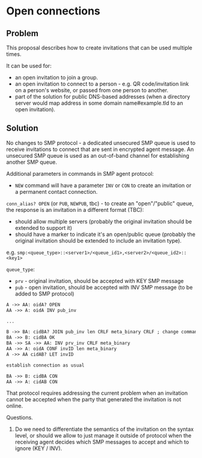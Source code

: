 # Open connections

## Problem

This proposal describes how to create invitations that can be used multiple times. 

It can be used for:
- an open invitation to join a group.
- an open invitation to connect to a person - e.g. QR code/invitation link on a person's website, or passed from one person to another.
- part of the solution for public DNS-based addresses (when a directory server would map address in some domain name#example.tld to an open invitation).

## Solution

No changes to SMP protocol - a dedicated unsecured SMP queue is used to receive invitations to connect that are sent in encrypted agent message. An unsecured SMP queue is used as an out-of-band channel for establishing another SMP queue.

Additional parameters in commands in SMP agent protocol:

- `NEW` command will have a parameter `INV` or `CON` to create an invitation or a permanent contact connection.

`conn_alias? OPEN` (or `PUB`, `NEWPUB`, tbc) - to create an "open"/"public" queue, the response is an invitation in a different format (TBC):
  - should allow multiple servers (probably the original invitation should be extended to support it)
  - should have a marker to indicate it's an open/public queue (probably the original invitation should be extended to include an invitation type).

e.g. `smp:<queue_type>::<server1>/<queue_id1>,<server2>/<queue_id2>::<key1>`

`queue_type`:
  - `prv` - original invitation, should be accepted with KEY SMP message
  - `pub` - open invitation, should be accepted with INV SMP message (to be added to SMP protocol)

```mmd
A ->> AA: oidA? OPEN
AA ->> A: oidA INV pub_inv

...

B ->> BA: cidBA? JOIN pub_inv len CRLF meta_binary CRLF ; change command to require meta, len can be 0 for the current usage ; meta is used to send user profile
BA ->> B: cidBA OK
BA ->> SA ->> AA: INV prv_inv CRLF meta_binary
AA ->> A: oidA CONF invID len meta_binary
A ->> AA cidAB? LET invID

establish connection as usual

BA ->> B: cidBA CON
AA ->> A: cidAB CON
```

That protocol requires addressing the current problem when an invitation cannot be accepted when the party that generated the invitation is not online.

Questions.

1. Do we need to differentiate the semantics of the invitation on the syntax level, or should we allow to just manage it outside of protocol when the receiving agent decides which SMP messages to accept and which to ignore (KEY / INV).
